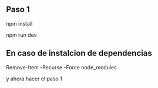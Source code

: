 ## Paso 1
npm install

npm run dev

## En caso de instalcion de dependencias 
Remove-Item -Recurse -Force node_modules

y ahora hacer el paso 1